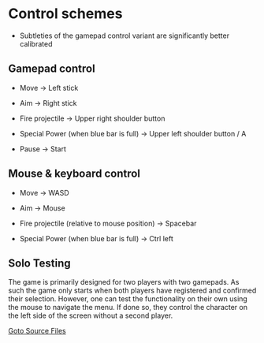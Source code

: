 # Control schemes

* Subtleties of the gamepad control variant are significantly better calibrated

## Gamepad control

* Move -> Left stick

* Aim -> Right stick

* Fire projectile -> Upper right shoulder button

* Special Power (when blue bar is full) -> Upper left shoulder button / A

* Pause -> Start

## Mouse & keyboard control

* Move -> WASD

* Aim -> Mouse

* Fire projectile (relative to mouse position) -> Spacebar

* Special Power (when blue bar is full) -> Ctrl left

## Solo Testing

The game is primarily designed for two players with two gamepads. As such the game only starts when both players have registered and confirmed their selection. However, one can test the functionality on their own using the mouse to navigate the menu.
If done so, they control the character on the left side of the screen without a second player.

[Goto Source Files](gamedev1-engine-project/src)